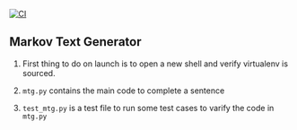 [![CI](https://github.com/nogibjj/python-template/actions/workflows/cicd.yml/badge.svg)](https://github.com/nogibjj/python-template/actions/workflows/cicd.yml)
## Markov Text Generator 

1. First thing to do on launch is to open a new shell and verify virtualenv is sourced.

2. `mtg.py` contains the main code to complete a sentence
   
3. `test_mtg.py` is a test file to run some test cases to varify the code in `mtg.py` 

